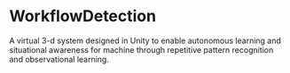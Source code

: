 # WorkflowDetection

A virtual 3-d system designed in Unity to enable autonomous learning and situational awareness
for machine through repetitive pattern recognition and observational learning.
